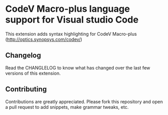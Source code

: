 # CodeV Macro-plus language support for Visual studio Code

This extension adds syntax highlighting for CodeV Macro-plus (http://optics.synopsys.com/codev/)


## Changelog
Read the CHANGLELOG to know what has changed over the last few versions of this extension.

## Contributing
Contributions are greatly appreciated. Please fork this repository and open a pull request to add snippets, make grammar tweaks, etc.
